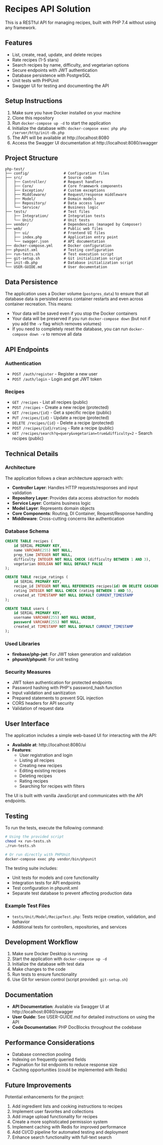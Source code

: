 # Recipes API Solution

This is a RESTful API for managing recipes, built with PHP 7.4 without using any framework.

## Features

- List, create, read, update, and delete recipes
- Rate recipes (1-5 stars)
- Search recipes by name, difficulty, and vegetarian options
- Secure endpoints with JWT authentication
- Database persistence with PostgreSQL
- Unit tests with PHPUnit
- Swagger UI for testing and documenting the API

## Setup Instructions

1. Make sure you have Docker installed on your machine
2. Clone this repository
3. Run `docker-compose up -d` to start the application
4. Initialize the database with: `docker-compose exec php php /server/http/init-db.php`
5. The API will be available at http://localhost:8080
6. Access the Swagger UI documentation at http://localhost:8080/swagger

## Project Structure

```
php-test/
├── config/                # Configuration files
├── src/                   # Source code
│   ├── Controller/        # Request handlers
│   ├── Core/              # Core framework components
│   ├── Exception/         # Custom exceptions
│   ├── Middleware/        # Request/response middleware
│   ├── Model/             # Domain models
│   ├── Repository/        # Data access layer
│   └── Service/           # Business logic
├── tests/                 # Test files
│   ├── Integration/       # Integration tests
│   └── Unit/              # Unit tests
├── vendor/                # Dependencies (managed by Composer)
├── web/                   # Public web files
│   ├── ui/                # Frontend UI files
│   ├── index.php          # Application entry point
│   └── swagger.json       # API documentation
├── docker-compose.yml     # Docker configuration
├── phpunit.xml            # Testing configuration
├── run-tests.sh           # Test execution script
├── git-setup.sh           # Git initialization script
├── init-db.php            # Database initialization script
└── USER-GUIDE.md          # User documentation
```

## Data Persistence

The application uses a Docker volume (`postgres_data`) to ensure that all database data is persisted across container restarts and even across container recreation. This means:

- Your data will be saved even if you stop the Docker containers
- Your data will be preserved if you run `docker-compose down` (but not if you add the `-v` flag which removes volumes)
- If you need to completely reset the database, you can run `docker-compose down -v` to remove all data

## API Endpoints

### Authentication

- `POST /auth/register` - Register a new user
- `POST /auth/login` - Login and get JWT token

### Recipes

- `GET /recipes` - List all recipes (public)
- `POST /recipes` - Create a new recipe (protected)
- `GET /recipes/{id}` - Get a specific recipe (public)
- `PUT /recipes/{id}` - Update a recipe (protected)
- `DELETE /recipes/{id}` - Delete a recipe (protected)
- `POST /recipes/{id}/rating` - Rate a recipe (public)
- `GET /recipes/search?q=query&vegetarian=true&difficulty=2` - Search recipes (public)

## Technical Details

### Architecture

The application follows a clean architecture approach with:

- **Controller Layer**: Handles HTTP requests/responses and input validation
- **Repository Layer**: Provides data access abstraction for models
- **Service Layer**: Contains business logic
- **Model Layer**: Represents domain objects
- **Core Components**: Routing, DI Container, Request/Response handling
- **Middleware**: Cross-cutting concerns like authentication

### Database Schema

```sql
CREATE TABLE recipes (
    id SERIAL PRIMARY KEY,
    name VARCHAR(255) NOT NULL,
    prep_time INTEGER NOT NULL,
    difficulty INTEGER NOT NULL CHECK (difficulty BETWEEN 1 AND 3),
    vegetarian BOOLEAN NOT NULL DEFAULT FALSE
);

CREATE TABLE recipe_ratings (
    id SERIAL PRIMARY KEY,
    recipe_id INTEGER NOT NULL REFERENCES recipes(id) ON DELETE CASCADE,
    rating INTEGER NOT NULL CHECK (rating BETWEEN 1 AND 5),
    created_at TIMESTAMP NOT NULL DEFAULT CURRENT_TIMESTAMP
);

CREATE TABLE users (
    id SERIAL PRIMARY KEY,
    username VARCHAR(255) NOT NULL UNIQUE,
    password VARCHAR(255) NOT NULL,
    created_at TIMESTAMP NOT NULL DEFAULT CURRENT_TIMESTAMP
);
```

### Used Libraries

- **firebase/php-jwt**: For JWT token generation and validation
- **phpunit/phpunit**: For unit testing

### Security Measures

- JWT token authentication for protected endpoints
- Password hashing with PHP's password_hash function
- Input validation and sanitization
- Prepared statements to prevent SQL injection
- CORS headers for API security
- Validation of request data

## User Interface

The application includes a simple web-based UI for interacting with the API:

- **Available at**: http://localhost:8080/ui
- **Features**:
  - User registration and login
  - Listing all recipes
  - Creating new recipes
  - Editing existing recipes
  - Deleting recipes
  - Rating recipes
  - Searching for recipes with filters

The UI is built with vanilla JavaScript and communicates with the API endpoints.

## Testing

To run the tests, execute the following command:

```bash
# Using the provided script
chmod +x run-tests.sh
./run-tests.sh

# Or run directly with PHPUnit
docker-compose exec php vendor/bin/phpunit
```

The testing suite includes:
- Unit tests for models and core functionality
- Integration tests for API endpoints
- Test configuration in phpunit.xml
- Separate test database to prevent affecting production data

### Example Test Files

- `tests/Unit/Model/RecipeTest.php`: Tests recipe creation, validation, and behavior
- Additional tests for controllers, repositories, and services

## Development Workflow

1. Make sure Docker Desktop is running
2. Start the application with `docker-compose up -d`
3. Initialize the database with test data
4. Make changes to the code
5. Run tests to ensure functionality
6. Use Git for version control (script provided: `git-setup.sh`)

## Documentation

- **API Documentation**: Available via Swagger UI at http://localhost:8080/swagger
- **User Guide**: See USER-GUIDE.md for detailed instructions on using the API
- **Code Documentation**: PHP DocBlocks throughout the codebase

## Performance Considerations

- Database connection pooling
- Indexing on frequently queried fields
- Pagination for list endpoints to reduce response size
- Caching opportunities (could be implemented with Redis)

## Future Improvements

Potential enhancements for the project:

1. Add ingredient lists and cooking instructions to recipes
2. Implement user favorites and collections
3. Add image upload functionality for recipes
4. Create a more sophisticated permission system
5. Implement caching with Redis for improved performance
6. Add CI/CD pipeline for automated testing and deployment
7. Enhance search functionality with full-text search

